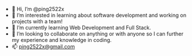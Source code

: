 - 👋 Hi, I’m @ping2522x
- 👀 I’m interested in learning about software development and working on projects with a team!
- 🌱 I’m currently learning Web Development and Full Stack.
- 💞️ I’m looking to collaborate on anything or with anyone so I can further my experience and knowledge in coding.
- 📫 ping2522x@gmail.com

<!---
ping2522x/ping2522x is a ✨ special ✨ repository because its `README.md` (this file) appears on your GitHub profile.
You can click the Preview link to take a look at your changes.
--->
